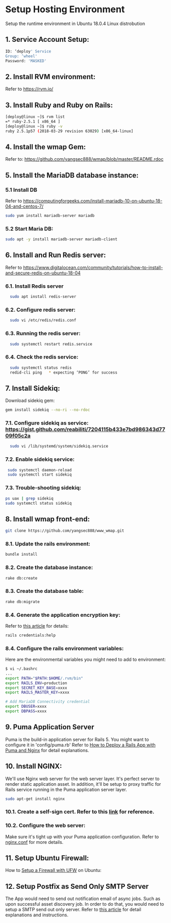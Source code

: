 # Setup Hosting Environment
Setup the runtime environment in Ubuntu 18.0.4 Linux distrobution

## 1. Service Account Setup:
```sh
ID: ‘deploy' Service
Group: ‘wheel'
Password: 'MASKED'
```

## 2. Install RVM environment:
Refer to https://rvm.io/

## 3. Install Ruby and Ruby on Rails:
```sh
[deploy@linux ~]$ rvm list
=* ruby-2.5.1 [ x86_64 ]
[deploy@linux ~]$ ruby -v
ruby 2.5.1p57 (2018-03-29 revision 63029) [x86_64-linux]
```

## 4.  Install the wmap Gem:
Refer to: https://github.com/yangsec888/wmap/blob/master/README.rdoc  

## 5.  Install the MariaDB database instance:
### 5.1 Install DB
Refer to https://computingforgeeks.com/install-mariadb-10-on-ubuntu-18-04-and-centos-7/
```sh
sudo yum install mariadb-server mariadb
```
### 5.2 Start Maria DB:
```sh
sudo apt -y install mariadb-server mariadb-client
```

## 6. Install and Run Redis server:
Refer to https://www.digitalocean.com/community/tutorials/how-to-install-and-secure-redis-on-ubuntu-18-04

### 6.1. Install Redis server
  ```sh
    sudo apt install redis-server
  ```

### 6.2. Configure redis server:
  ```sh
    sudo vi /etc/redis/redis.conf
  ```

### 6.3. Running the redis server:
  ```sh
    sudo systemctl restart redis.service
  ```

### 6.4. Check the redis service:
  ```sh
    sudo systemctl status redis
    redid-cli ping   * expecting ‘PONG’ for success
  ```

## 7. Install Sidekiq:
  Download sidekiq gem:
  ```sh
  gem install sidekiq --no-ri --no-rdoc
  ```

### 7.1. Configure sidekiq as service: https://gist.github.com/reabiliti/7204115b433e7bd986343d7709f05c2a
  ```sh
    sudo vi /lib/systemd/system/sidekiq.service
  ```

### 7.2. Enable sidekiq service:
  ```sh
   sudo systemctl daemon-reload
   sudo systemctl start sidekiq
  ```

### 7.3. Trouble-shooting sidekiq:
  ```sh
  ps uax | grep sidekiq
  sudo systemctl status sidekiq
  ```

## 8. Install wmap front-end:
```sh
git clone https://github.com/yangsec888/www_wmap.git
```

### 8.1. Update the rails environment:
```sh
bundle install
```

### 8.2. Create the database instance:
```sh
rake db:create
```

### 8.3. Create the database table:
```sh
rake db:migrate
```

### 8.4. Generate the application encryption key:
Refer to [this article](https://github.com/rails/rails/blob/master/railties/lib/rails/commands/credentials/USAGE) for details:
```sh
rails credentials:help
```

### 8.4. Configure the rails environment variables:
Here are the environmental variables you might need to add to environment:
```sh
$ vi ~/.bashrc
...
export PATH="$PATH:$HOME/.rvm/bin"
export RAILS_ENV=production
export SECRET_KEY_BASE=xxxx
export RAILS_MASTER_KEY=xxxx

# Add MariaDB Connectivity credential
export DBUSER=xxxx
export DBPASS=xxxx
```

## 9. Puma Application Server
Puma is the build-in application server for Rails 5. You might want to configure it in 'config/puma.rb'
Refer to [How to Deploy a Rails App with Puma and Nginx](https://www.digitalocean.com/community/tutorials/how-to-deploy-a-rails-app-with-puma-and-nginx-on-ubuntu-14-04) for  detail explanations.

## 10. Install NGINX:
We'll use Nginx web server for the web server layer. It's perfect server to render static application asset. In addition, it'll be setup to proxy traffic for Rails service running in the Puma application server layer.

```sh
sudo apt-get install nginx
```

### 10.1. Create a self-sign cert. Refer to this [link](https://www.humankode.com/ssl/create-a-selfsigned-certificate-for-nginx-in-5-minutes) for reference.

### 10.2. Configure the web server:
Make sure it's tight up with your Puma application configuration. Refer to [nginx.conf](/config/nginx.conf) for more details.


## 11. Setup Ubuntu Firewall:
How to [Setup a Firewall with UFW](https://www.digitalocean.com/community/tutorials/how-to-set-up-a-firewall-with-ufw-on-ubuntu-18-04) on Ubuntu:


## 12. Setup Postfix as Send Only SMTP Server
The App would need to send out notification email of async jobs. Such as upon successful asset discovery job. In order to do that, you would need to setup a SMTP send out only server.
Refer to [this article](https://www.digitalocean.com/community/tutorials/how-to-install-and-configure-postfix-as-a-send-only-smtp-server-on-debian-10) for detail explanations and instructions.
